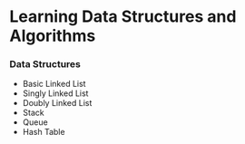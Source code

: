 # Learning Data Structures and Algorithms

### Data Structures

- Basic Linked List
- Singly Linked List
- Doubly Linked List
- Stack
- Queue
- Hash Table